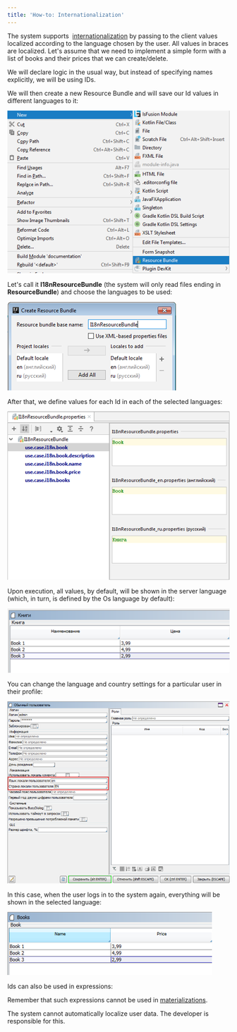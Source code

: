 ```yaml
---
title: 'How-to: Internationalization'
---
```


The system supports  [internationalization](Internationalization.md) by passing to the client values localized according to the language chosen by the user. All values in braces are localized. Let's assume that we need to implement a simple form with a list of books and their prices that we can create/delete.

We will declare logic in the usual way, but instead of specifying names explicitly, we will be using IDs.


We will then create a new Resource Bundle and will save our Id values in different languages to it:

![](attachments/60555378/60555382.png)

Let's call it **I18nResourceBundle** (the system will only read files ending in **ResourceBundle**) and choose the languages to be used:

![](attachments/60555378/60555383.png)

After that, we define values for each Id in each of the selected languages:

![](attachments/60555378/60555384.png)

Upon execution, all values, by default, will be shown in the server language (which, in turn, is defined by the Os language by default):

![](attachments/60555378/60555385.png)

You can change the language and country settings for a particular user in their profile:

![](attachments/60555378/60555386.png)

In this case, when the user logs in to the system again, everything will be shown in the selected language:

![](attachments/60555378/60555387.png)

Ids can also be used in expressions:


Remember that such expressions cannot be used in [materializations](Materializations.md). 

The system cannot automatically localize user data. The developer is responsible for this.
